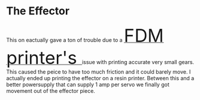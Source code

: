 # The Effector

This on eactually gave a ton of trouble due to a  [ <font size="30"> FDM printer's </font>](https://en.wikipedia.org/wiki/Fused_filament_fabrication) issue with printing accurate very small gears. This caused the peice to have too much friction and it could barely move. I actually ended up printing the effector on a resin printer. Between this and a better powersupply that can supply 1 amp per servo we finally got movement out of the effector piece.
